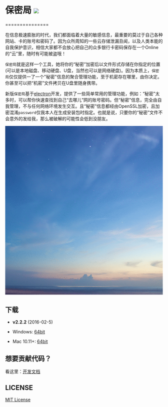 # 保密局 ![](http://img.shields.io/badge/version-v2.2.2-green.svg) #
===============

在信息极速膨胀的时代，我们都面临着大量的敏感信息，最重要的莫过于自己各种网站、卡的账号和密码了。因为众所周知的一些云存储泄漏丑闻，以及人类本能的自我保护意识，相信大家都不会放心把自己的众多银行卡密码保存在一个Online的“云”里，随时有可能被盗哦！

`保密局`就是这样一个工具，她将你的“秘密”加密后以文件形式存储在你指定的位置(可以是本地磁盘、移动硬盘、U盘，当然也可以是网络硬盘)。因为本质上，`保密局`仅仅提供一了一个"秘密"信息的聚合管理功能，至于机密存在哪里，由你决定。你甚至可以把“机密”文件拷贝在U盘里随身携带。

新版`保密局`基于[electron](http://electron.atom.io/)开发，提供了一些简单常用的管理功能，例如：“秘密”太多时，可以帮你快速查找到自己“去哪儿”网的账号密码。但“秘密”信息，完全由自我管理，不与任何网络环境发生交互。且“秘密”信息都经由OpenSSL加密，且加密混淆`password`仅我本人在生成安装包时指定。也就是说，只要你的“秘密”文件不会意外的发给我，那么被破解的可能性会低到没朋友。

![](./docs/imgs/example.gif)

## 下载 ##

* **v2.2.2** (2016-02-5)

 * Windows: [64bit](https://github.com/leftstick/windtalker/releases/download/2.2.2/windtalker-2.2.2-win32-x64.zip)
 * Mac 10.11+: [64bit](https://github.com/leftstick/windtalker/releases/download/2.2.2/windtalker-2.2.2-darwin-x64.zip)


## 想要贡献代码？ ##

看这里：[开发文档](./docs/start-guide.md)

## LICENSE ##

[MIT License](https://raw.githubusercontent.com/leftstick/windtalker/master/LICENSE)
